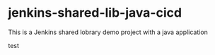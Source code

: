 # jenkins-shared-lib-java-cicd
This is a Jenkins shared lobrary demo project with a java application

test